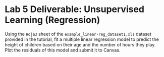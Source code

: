 # **Lab 5 Deliverable: Unsupervised Learning (Regression)**

Using the `Hoja3` sheet of the `example_linear-reg_dataset1.xls` dataset provided in the tutorial, fit a multiple linear regression model to predict the height of children based on their age and the number of hours they play. Plot the residuals of this model and submit it to Canvas.

